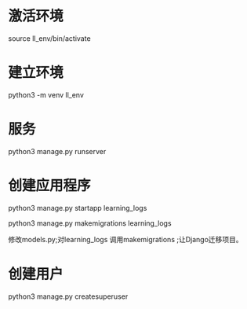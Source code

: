 # 激活环境
source ll_env/bin/activate

# 建立环境
python3 -m venv ll_env

# 服务
python3 manage.py runserver

# 创建应用程序
python3 manage.py startapp learning_logs


python3 manage.py makemigrations learning_logs



修改models.py;对learning_logs 调用makemigrations ;让Django迁移项目。


# 创建用户
python3 manage.py createsuperuser